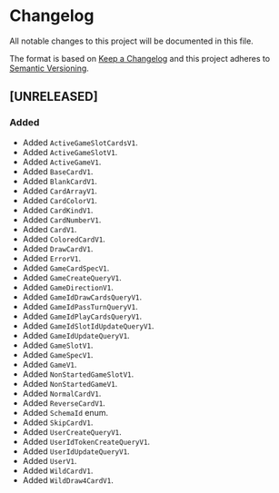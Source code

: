 # Changelog
All notable changes to this project will be documented in this file.

The format is based on [Keep a Changelog](http://keepachangelog.com/en/1.0.0/)
and this project adheres to [Semantic Versioning](http://semver.org/spec/v2.0.0.html).

<!--
## [UNRELEASED]

### Added
### Changed
### Deprecated
### Removed
### Fixed
### Security
### Docs
-->




## [UNRELEASED]

### Added
- Added `ActiveGameSlotCardsV1`.
- Added `ActiveGameSlotV1`.
- Added `ActiveGameV1`.
- Added `BaseCardV1`.
- Added `BlankCardV1`.
- Added `CardArrayV1`.
- Added `CardColorV1`.
- Added `CardKindV1`.
- Added `CardNumberV1`.
- Added `CardV1`.
- Added `ColoredCardV1`.
- Added `DrawCardV1`.
- Added `ErrorV1`.
- Added `GameCardSpecV1`.
- Added `GameCreateQueryV1`.
- Added `GameDirectionV1`.
- Added `GameIdDrawCardsQueryV1`.
- Added `GameIdPassTurnQueryV1`.
- Added `GameIdPlayCardsQueryV1`.
- Added `GameIdSlotIdUpdateQueryV1`.
- Added `GameIdUpdateQueryV1`.
- Added `GameSlotV1`.
- Added `GameSpecV1`.
- Added `GameV1`.
- Added `NonStartedGameSlotV1`.
- Added `NonStartedGameV1`.
- Added `NormalCardV1`.
- Added `ReverseCardV1`.
- Added `SchemaId` enum.
- Added `SkipCardV1`.
- Added `UserCreateQueryV1`.
- Added `UserIdTokenCreateQueryV1`.
- Added `UserIdUpdateQueryV1`.
- Added `UserV1`.
- Added `WildCardV1`.
- Added `WildDraw4CardV1`.



